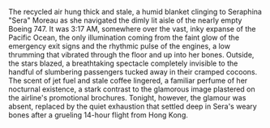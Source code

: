 The recycled air hung thick and stale, a humid blanket clinging to Seraphina "Sera" Moreau as she navigated the dimly lit aisle of the nearly empty Boeing 747.  It was 3:17 AM, somewhere over the vast, inky expanse of the Pacific Ocean, the only illumination coming from the faint glow of the emergency exit signs and the rhythmic pulse of the engines, a low thrumming that vibrated through the floor and up into her bones.  Outside, the stars blazed, a breathtaking spectacle completely invisible to the handful of slumbering passengers tucked away in their cramped cocoons.  The scent of jet fuel and stale coffee lingered, a familiar perfume of her nocturnal existence, a stark contrast to the glamorous image plastered on the airline's promotional brochures.  Tonight, however, the glamour was absent, replaced by the quiet exhaustion that settled deep in Sera's weary bones after a grueling 14-hour flight from Hong Kong.
